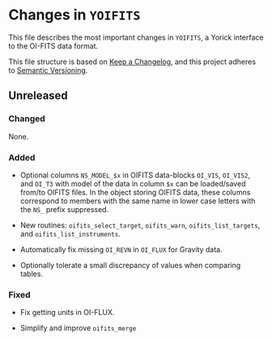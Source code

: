 # Changes in `YOIFITS`

This file describes the most important changes in `YOIFITS`, a Yorick interface to the
OI-FITS data format.

This file structure is based on [Keep a Changelog](https://keepachangelog.com/en/1.1.0/),
and this project adheres to [Semantic Versioning](https://semver.org/spec).

## Unreleased

### Changed

None.

### Added

- Optional columns `NS_MODEL_$x` in OIFITS data-blocks `OI_VIS`, `OI_VIS2`, and `OI_T3`
  with model of the data in column `$x` can be loaded/saved from/to OIFITS files. In the
  object storing OIFITS data, these columns correspond to members with the same name in
  lower case letters with the `NS_` prefix suppressed.

- New routines: `oifits_select_target`, `oifits_warn`, `oifits_list_targets`, and
  `oifits_list_instruments`.

- Automatically fix missing `OI_REVN` in `OI_FLUX` for Gravity data.

- Optionally tolerate a small discrepancy of values when comparing tables.

### Fixed

- Fix getting units in OI-FLUX.

- Simplify and improve `oifits_merge`
